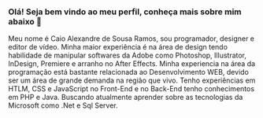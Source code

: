 ### Olá! Seja bem vindo ao meu perfil, conheça mais sobre mim abaixo 👋
Meu nome é Caio Alexandre de Sousa Ramos, sou programador, designer e editor de vídeo. Minha maior experiência é na área de design tendo habilidade de manipular softwares da Adobe como Photoshop, Illustrator, InDesign, Premiere e arranho no After Effects. Minha experiencia na área da programação está bastante relacionada ao Desenvolvimento WEB, devido ser um área de grande demanda na região que vivo. Tenho experiências em HTLM, CSS e JavaScript no Front-End e no Back-End tenho conhecimentos em PHP e Java. Buscando atualmente aprender sobre as tecnologias da Microsoft como .Net e Sql Server.
